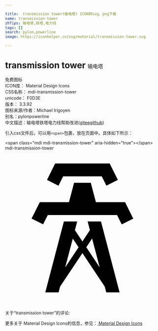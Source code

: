 ```yaml
---

title:  transmission tower(输电塔) ICON转svg、png下载
name: transmission-tower
zhTips: 输电塔,铁塔,电力线
tags: []
search: pylon,powerline
image: https://iconhelper.cn/svg/material/transmission-tower.svg

---
```


# transmission tower  <small style="font-size: 60%;font-weight: 100">输电塔</small>


<div class="detail-page">
<p>
<span><span class="badge-success badge">免费图标</span> </span>
<br/>
<span>
ICON库：
<span class="badge-secondary badge">Material Design Icons</span> 
</span>
<br/>
<span>
CSS名称：
<span class="badge-secondary badge">mdi-transmission-tower</span> 
</span>
<br/>
<span>
unicode：
<span class="badge-secondary badge">F0D3E</span> 
<copy-btn content='F0D3E' btn-title=""></copy-btn>
<copy-btn :content='String.fromCodePoint(parseInt("F0D3E", 16))' btn-title="复制U"></copy-btn>
</span>
<br/>
<span>
版本：
<span class="badge-secondary badge">3.3.92</span> 
</span>
<br/>
<span>图标来源/作者：<span class="badge-light badge">Michael Irigoyen</span></span> 
<br/>
<span>别名：<span class="badge-light badge">pylon</span><span class="badge-light badge">powerline</span></span><br/><span class="zh-detail">中文描述：<span class="badge-primary badge">输电塔</span><span class="badge-primary badge">铁塔</span><span class="badge-primary badge">电力线</span><span class="help-link"><span>帮助改进</span>(<a href="https://gitee.com/liuwave/icon-helper/edit/master/json/material/transmission-tower.json" target="_blank" rel="noopener noreferrer">gitee</a><a href="https://github.com/liuwave/icon-helper/edit/master/json/material/transmission-tower.json" target="_blank" rel="noopener noreferrer">github</a></span>)</span><br/>
</p>
</div>
<div class="alert alert-dark">
  <i class="mdi mdi-transmission-tower mdi-48px"></i>
  <i class="mdi mdi-transmission-tower mdi-36px"></i>
  <i class="mdi mdi-transmission-tower mdi-24px"></i>
  <i class="mdi mdi-transmission-tower mdi-18px"></i>
</div>
<div>
  <p>引入css文件后，可以用<code>&lt;span&gt;</code>包裹，放在页面中。具体如下所示：    
  </p>
  <div class="alert alert-primary" style="font-size: 14px">
    &lt;span class="mdi mdi-transmission-tower" aria-hidden="true"&gt;&lt;/span&gt;
    <copy-btn content='<span class="mdi mdi-transmission-tower" aria-hidden="true"></span>'></copy-btn>
  </div>
  <div class="alert alert-secondary">
    <i class="mdi mdi-transmission-tower"
    style="font-size: 24px"
    aria-hidden="true"></i> mdi-transmission-tower
    <copy-btn content="mdi-transmission-tower" btn-title="复制图标名称"></copy-btn>
  </div>
</div>
<div id="svg" class="svg-wrap">
<svg xmlns="http://www.w3.org/2000/svg" viewBox="0 0 24 24"><path d="M8.28,5.45L6.5,4.55L7.76,2H16.23L17.5,4.55L15.72,5.44L15,4H9L8.28,5.45M18.62,8H14.09L13.3,5H10.7L9.91,8H5.38L4.1,10.55L5.89,11.44L6.62,10H17.38L18.1,11.45L19.89,10.56L18.62,8M17.77,22H15.7L15.46,21.1L12,15.9L8.53,21.1L8.3,22H6.23L9.12,11H11.19L10.83,12.35L12,14.1L13.16,12.35L12.81,11H14.88L17.77,22M11.4,15L10.5,13.65L9.32,18.13L11.4,15M14.68,18.12L13.5,13.64L12.6,15L14.68,18.12Z" /></svg>
</div>
<detail full-name='mdi-transmission-tower'></detail>
<div>
<p>关于“transmission tower”的评论:</p>
</div>
<Vssue title="关于“transmission tower”的评论" ></Vssue>    
<div><p>更多关于 Material Design Icons的信息，参见：<a target="_blank" href="https://iconhelper.cn/material.html"> Material Design Icons</a>
</p></div>
